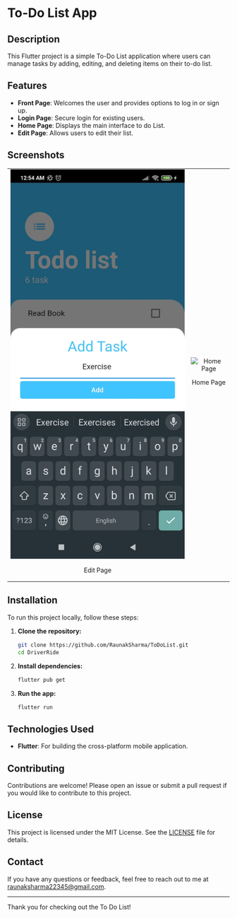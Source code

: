 # To-Do List App

## Description

This Flutter project is a simple To-Do List application where users can manage tasks by adding, editing, and deleting items on their to-do list.

## Features

- **Front Page**: Welcomes the user and provides options to log in or sign up.
- **Login Page**: Secure login for existing users.
- **Home Page**: Displays the main interface to do List.
- **Edit Page**: Allows users to edit their list.

## Screenshots

<table>
  <tr>
    <td style="text-align: center;">
      <img src="https://github.com/RaunakSharma002/ToDoList/blob/main/add.jpg" alt="Add Page" width="500"/>
      <p>Edit Page</p>
    </td>
    <td style="text-align: center;">
      <img src="https://github.com/RaunakSharma002/ToDoList/blob/main/homejpg" alt="Home Page" width="500"/>
      <p>Home Page</p>
    </td>
  </tr>
</table>

## Installation

To run this project locally, follow these steps:

1. **Clone the repository:**
    ```bash
    git clone https://github.com/RaunakSharma/ToDoList.git
    cd DriverRide
    ```

2. **Install dependencies:**
    ```bash
    flutter pub get
    ```

3. **Run the app:**
    ```bash
    flutter run
    ```

## Technologies Used

- **Flutter**: For building the cross-platform mobile application.

## Contributing

Contributions are welcome! Please open an issue or submit a pull request if you would like to contribute to this project.

## License

This project is licensed under the MIT License. See the [LICENSE](LICENSE) file for details.

## Contact

If you have any questions or feedback, feel free to reach out to me at raunaksharma22345@gmail.com.

---

Thank you for checking out the To Do List! 
